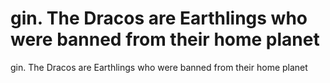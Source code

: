 # gin. The Dracos are Earthlings who were banned from their home planet

gin. The Dracos are Earthlings who were banned from their home planet